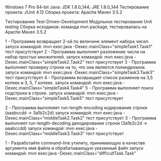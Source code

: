 Windows 7 Pro 64-bit
Java: JDK 1.8.0_144; JRE 1.8.0_144
Тестирование проекта: JUnit 4.12
Сборка проекта: Apache Maven 3.5.2

Tестирование Test-Driven-Development
Модульное тестирование Unit testing
Сборка исходиков: команда mvn package, 
тестировалась на Apache Maven 3.5.2

1 - Программа возвращает 2-ой по величине элемент набора чисел.
	запуск командой: mvn exec:java -Dexec.mainClass="simpleTask1.Task1"
	тест присутствует
2 - Программа выполняет разложение числа на набор простых множителей.
    запуск командой: mvn exec:java -Dexec.mainClass="simpleTask2.Task2"
	тест присутствует
3 - Программа выполняет проверку строки на то, что она является полиндромом.
    запуск командой: mvn exec:java -Dexec.mainClass="simpleTask3.Task3"
	тест присутствует
4 - Программа возвращает список разменов на 3,5 копеек и 3, 5, 7 копеек.
    запуск командой: mvn exec:java -Dexec.mainClass="simpleTask4.Task4"	
5 - Программа выполняет поиск подстроки в строке.
    запуск командой: mvn exec:java -Dexec.mainClass="simpleTask5.Task5"
	тест присутствует

2 - Программа выполняет run-length-encoding кодирование строки (aaabccdd -> 3a1b2c2d)
    запуск командой: mvn exec:java -Dexec.mainClass="middleTask2.Task2"
	тест присутствует
3 - Программа выполняет run-length-decoding декодирование строки (3a1b2c2d -> aaabccdd)
    запуск командой: mvn exec:java -Dexec.mainClass="middleTask3.Task3"
	тест присутствует

1 - Разработайте command-line утилиту, принимающую в качестве
    аргумента имя файла и обрабатывающую указанный файл
    запуск командой: mvn exec:java -Dexec.mainClass="difficultTask.Task"
    
